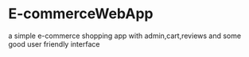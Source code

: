 # E-commerceWebApp
a simple e-commerce shopping app with admin,cart,reviews and some good  user friendly interface
